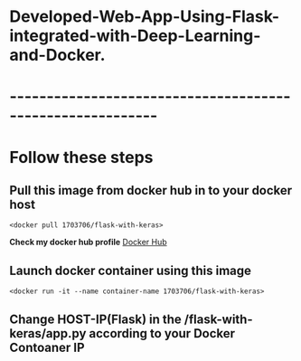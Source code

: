# Developed-Web-App-Using-Flask-integrated-with-Deep-Learning-and-Docker.
# ----------------------------------------------------------

# Follow these steps

## Pull this image from docker hub in to your docker host

`<docker pull 1703706/flask-with-keras>`

**Check my docker hub profile**  [Docker Hub](https://hub.docker.com/u/1703706)

## Launch docker container using this image
`<docker run -it --name container-name 1703706/flask-with-keras>`


## Change HOST-IP(Flask) in the /flask-with-keras/app.py according to your Docker Contoaner IP
